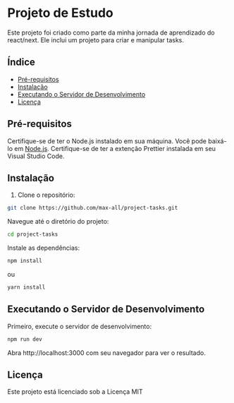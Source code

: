 # Projeto de Estudo
Este projeto foi criado como parte da minha jornada de aprendizado do react/next. Ele inclui um projeto para criar e manipular tasks.

## Índice

- [Pré-requisitos](#pré-requisitos)
- [Instalação](#instalação)
- [Executando o Servidor de Desenvolvimento](#executando-o-servidor-de-desenvolvimento)
- [Licença](#licença)

## Pré-requisitos
Certifique-se de ter o Node.js instalado em sua máquina. Você pode baixá-lo em [Node.js](https://nodejs.org/).
Certifique-se de ter a extenção Prettier instalada em seu Visual Studio Code.

## Instalação
1. Clone o repositório:

```bash
git clone https://github.com/max-all/project-tasks.git
```

Navegue até o diretório do projeto:

```bash
cd project-tasks
```

Instale as dependências:

```bash
npm install
```
ou

```bash
yarn install
```

## Executando o Servidor de Desenvolvimento
Primeiro, execute o servidor de desenvolvimento:

```bash
npm run dev
```

Abra http://localhost:3000 com seu navegador para ver o resultado.

## Licença
Este projeto está licenciado sob a Licença MIT
